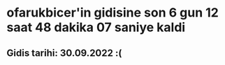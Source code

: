 # ofarukbicer'in gidisine son 6 gun 12 saat 48 dakika 07 saniye kaldi

## Gidis tarihi: 30.09.2022 :(
